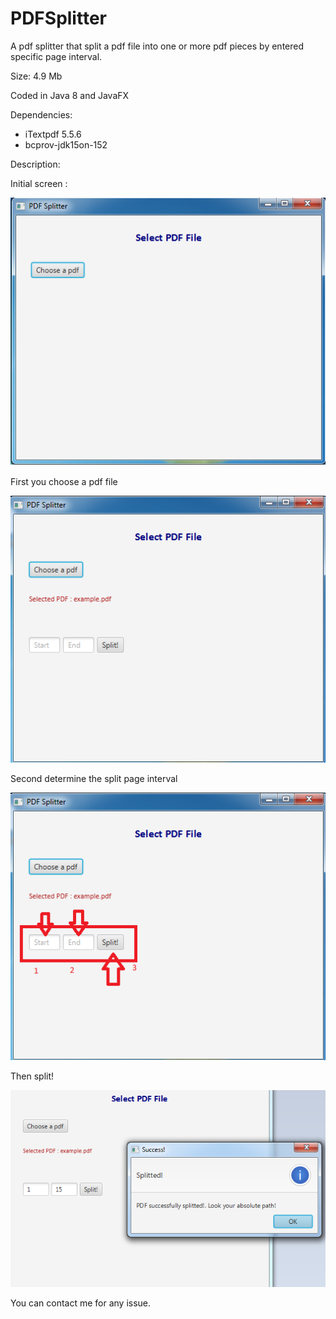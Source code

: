 # PDFSplitter

A pdf splitter that split a pdf file into one or more pdf pieces by entered specific page interval.

Size: 4.9 Mb

Coded in Java 8 and JavaFX

Dependencies:
* iTextpdf 5.5.6
* bcprov-jdk15on-152


Description:

Initial screen :


![](https://raw.githubusercontent.com/AlperenTalaslioglu/PDFSplitter/master/S1.png)

First you choose a pdf file

![](https://raw.githubusercontent.com/AlperenTalaslioglu/PDFSplitter/master/S2.png)

Second determine the split page interval

![](https://raw.githubusercontent.com/AlperenTalaslioglu/PDFSplitter/master/S3.png)

Then split!

![](https://raw.githubusercontent.com/AlperenTalaslioglu/PDFSplitter/master/S4.png)


You can contact me for any issue.

